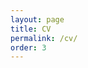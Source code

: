 ```yaml
---
layout: page
title: CV
permalink: /cv/
order: 3
---
```



<script>
  $( function() {
    $( ".button" ).button();
  } );
  $( function() {
    $( "#accordion" ).accordion({ header: "h3", collapsible: true, active: false });
  } );
</script>

<div class="center">

<!-- <div>
<div class="slight_left hundred">
<a href="/assets/papers/CV_Patricia.pdf" target="_blank" class="button hundred">Click for PDF</a>
</div> -->

<object class="pdf" data="/assets/papers/CV_Patricia.pdf"></object>
</div>
